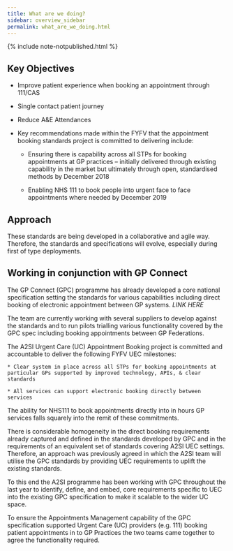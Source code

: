```yaml
---
title: What are we doing?
sidebar: overview_sidebar
permalink: what_are_we_doing.html
---
```

{% include note-notpublished.html %}

## Key Objectives

* Improve patient experience when booking an appointment through 111/CAS
* Single contact patient journey
* Reduce A&E Attendances
* Key recommendations made within the FYFV that the appointment booking standards project is committed to delivering include: 

    * Ensuring there is capability across all STPs for booking appointments at GP practices – initially delivered through existing capability in the market but ultimately through open, standardised methods by December 2018

    * Enabling NHS 111 to book people into urgent face to face appointments where needed by December 2019

## Approach

These standards are being developed in a collaborative and agile way. Therefore, the standards and specifications will evolve, especially during first of type deployments.

## Working in conjunction with GP Connect

The GP Connect (GPC) programme has already developed a core national specification setting the standards for various capabilities including direct booking of electronic appointment between GP systems.    *LINK HERE*

The team are currently working with several suppliers to develop against the standards and to run pilots trialling various functionality covered by the GPC spec including booking appointments between GP Federations.  

The A2SI Urgent Care (UC) Appointment Booking project is committed and accountable to deliver the following FYFV UEC milestones:

    * Clear system in place across all STPs for booking appointments at particular GPs supported by improved technology, APIs, & clear standards

    * All services can support electronic booking directly between services 

The ability for NHS111 to book appointments directly into in hours GP services falls squarely into the remit of these commitments. 

There is considerable homogeneity in the direct booking requirements already captured and defined in the standards developed by GPC and in the requirements of an equivalent set of standards covering A2SI UEC settings. Therefore, an approach was previously agreed in which the A2SI team will utilise the GPC standards by providing UEC requirements to uplift the existing standards.  

To this end the A2SI programme has been working with GPC throughout the last year to identify, define, and embed, core requirements specific to UEC into the existing GPC specification to make it scalable to the wider UC space.  

To ensure the Appointments Management capability of the GPC specification supported Urgent Care (UC) providers (e.g. 111) booking patient appointments in to GP Practices the two teams came together to agree the functionality required.  
